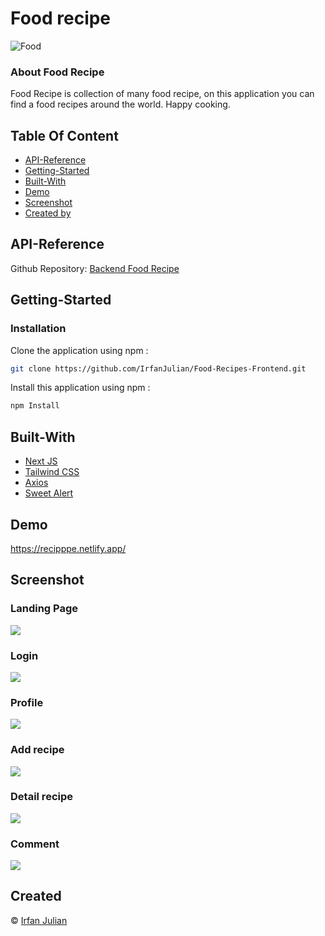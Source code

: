 # Food recipe
![Food](https://res.cloudinary.com/ddpo9zxts/image/upload/v1673520342/Recipes/Food/jxt1dhv2kchareh1rz4t.jpg)
### About Food Recipe
Food Recipe is collection of many food recipe, on this application you can find a food recipes around the world. Happy cooking.

## Table Of Content
- [API-Reference](#API-Reference)
- [Getting-Started](#Getting-Started)
- [Built-With](#Built-With)
- [Demo](#Demo)
- [Screenshot](#Screenshot)
- [Created by](#Created)

## API-Reference
Github Repository: [Backend Food Recipe](https://github.com/IrfanJulian/Food-Recipes-Backend.git)

## Getting-Started
### Installation
Clone the application using npm :
```bash
git clone https://github.com/IrfanJulian/Food-Recipes-Frontend.git
```
Install this application using npm :
```bash
npm Install
```

## Built-With
- [Next JS](https://reactjs.org/)
- [Tailwind CSS](https://tailwindcss.com/)
- [Axios](https://axios-http.com/docs/intro)
- [Sweet Alert](https://sweetalert2.github.io/)

## Demo
https://recipppe.netlify.app/

## Screenshot
### Landing Page
![](https://res.cloudinary.com/ddpo9zxts/image/upload/v1673857618/Recipes/Food/food_landing_xsz50e.jpg)
### Login
![](https://res.cloudinary.com/ddpo9zxts/image/upload/v1673857617/Recipes/Food/food_login_pzm35u.jpg)
### Profile
![](https://res.cloudinary.com/ddpo9zxts/image/upload/v1673857617/Recipes/Food/food_profile_duh5yc.jpg)
### Add recipe
![](https://res.cloudinary.com/ddpo9zxts/image/upload/v1673857617/Recipes/Food/food_add_b2cia5.jpg)
### Detail recipe
![](https://res.cloudinary.com/ddpo9zxts/image/upload/v1674561382/video_detail_kxdl83.jpg)
### Comment
![](https://res.cloudinary.com/ddpo9zxts/image/upload/v1674561385/comment_ru8x5b.jpg)

## Created
© [Irfan Julian](https://github.com/IrfanJulian)